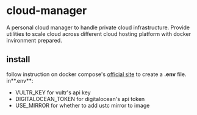 # cloud-manager
A personal cloud manager to handle private cloud infrastructure. Provide utilities to scale cloud across different cloud hosting platform with docker invironment prepared.

## install
follow instruction on docker compose's [official site](https://docs.docker.com/compose/env-file/) to create a **.env** file.
in**.env**:
+ VULTR_KEY for vultr's api key
+ DIGITALOCEAN_TOKEN for digitalocean's api token
+ USE_MIRROR for whether to add ustc mirror to image
